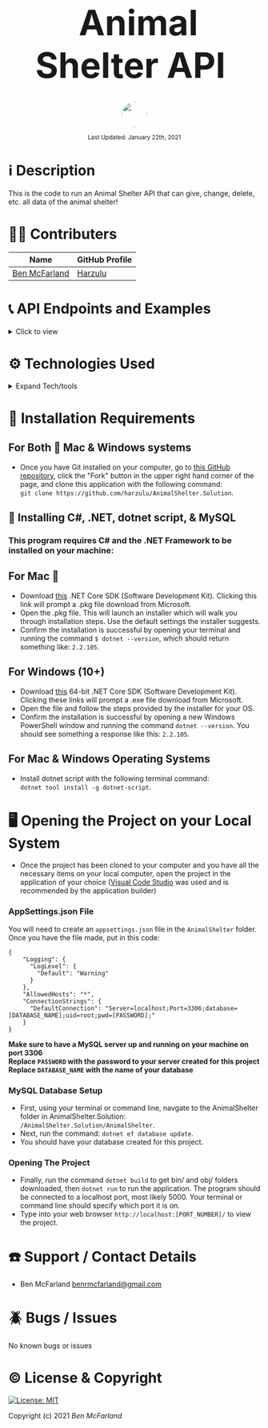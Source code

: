 <br>
<p align="center">
  <b style="margin-left: 1rem; margin-right: 1rem; font-size: 5em">Animal Shelter API</b>
</p>

<p align="center">
    <br>
    <a href="https://github.com/Harzulu">
        <img style="border-radius: 100%; height: 50px; width: auto" src="https://avatars3.githubusercontent.com/u/55816973?s=460&u=46b7375105009121ce5ce53643553fef0ba2be14&v=4">
    </a>
</p>

<p align="center">
  <small>Last Updated: January 22th, 2021</small>
</p>

# ℹ️ Description

This is the code to run an Animal Shelter API that can give, change, delete, etc. all data of the animal shelter!

# 🧑‍💻 Contributers

| Name | GitHub Profile |
|------|----------------|
|[Ben McFarland](https://www.linkedin.com/in/benjamin-mcf/)|[Harzulu](https://github.com/harzulu)|

# 📞 API Endpoints and Examples

<details>
  <summary>Click to view</summary>

## 🐕 Dogs:

**GET http://localhost:5001/api/dogs**

Output:
```
[
    {
        "dogId": 1,
        "name": "Uma",
        "breed": "Pit Bull"
    },
    {
        "dogId": 2,
        "name": "Abner",
        "breed": "Australian Cattledog"
    },
    {
        "dogId": 3,
        "name": "Jackson",
        "breed": "Lab Mix"
    }
]
```

**GET http://localhost:5001/api/dogs/2**

Output:
```
[
    {
        "dogId": 2,
        "name": "Abner",
        "breed": "Australian Cattledog"
    }
]
```

**POST http://localhost:5001/api/dogs**

Body:
```
{
  "dogId": 11,
  "name": "Teddy",
  "breed": "Greyhound"
}
```

**PUT http://localhost:5001/api/dogs/2**

Body:
```
{
  "dogId": 2,
  "name": "Roger",
  "breed": "Bulldog"
}
```

**DELETE http://localhost:5001/api/dogs/2**

Output:
```

```

## 🐈 Cats:

**GET http://localhost:5001/api/cats**

Output:
```
[
  {
        "catId": 1,
        "name": "Baby Girl",
        "breed": "Short Hair"
    },
    {
        "catId": 2,
        "name": "Inky",
        "breed": "Short Hair"
    },
    {
        "catId": 3,
        "name": "Marley",
        "breed": "Siamese"
    }
]
```

**GET http://localhost:5001/api/cats/3**

```
[
  {
    "catId": 3,
    "name": "Marley",
    "breed": "Siamese"
  }
]
```

**POST http://localhost:5001/api/cats**

```
{
  "catId": 7,
  "name": "Lilly"
  "breed": "Long Hair"
}
```

**PUT http://localhost:5001/api/cats/3**

```
{
  "catId": 3,
  "name": "Gus"
  "breed": "Persian"
}
```

**DELETE http://localhost:5001/api/cats/3**

Output:
```

```
</details>

# ⚙️ Technologies Used

<details>
  <summary>Expand Tech/tools</summary>

* <a href="https://code.visualstudio.com/">Microsoft Visual Studio Code</a>
* <a href="https://github.com/">Git/GitHub</a>
* <a href="https://docs.microsoft.com/en-us/dotnet/csharp/">C#</a>
* <a href="https://dotnet.microsoft.com/download">.NET Core</a>
* <a href="https://repl.it/languages/csharp">REPL</a>
* <a href="https://docs.microsoft.com/en-us/aspnet/mvc/overview/getting-started/introduction/getting-started">ASP.NET MVC</a>
* <a href="https://developer.mozilla.org/en-US/docs/Learn/CSS">CSS</a>
* <a href="https://getbootstrap.com/">Bootstrap</a>
* <a href="https://docs.microsoft.com/en-us/ef/core/">EF Core</a>
* <a href="https://www.mysql.com/">MySQL/My SQL Workbench</a>

</details>

# 💾 Installation Requirements

## For Both  Mac & Windows systems

* Once you have Git installed on your computer, go to <a href="https://github.com/harzulu/AnimalShelter.Solution">this GitHub repository</a>, click the "Fork" button in the upper right hand corner of the page, and clone this application with the following command:
<br> `git clone https://github.com/harzulu/AnimalShelter.Solution`.

## 📁 Installing C#, .NET, dotnet script, & MySQL

### **This program requires C# and the .NET Framework to be installed on your machine:**

## For Mac 
 * Download <a href="https://dotnet.microsoft.com/download/thank-you/dotnet-sdk-2.2.106-macos-x64-installer">this</a> .NET Core SDK (Software Development Kit). Clicking this link will prompt a .pkg file download from Microsoft.
* Open the .pkg file. This will launch an installer which will walk you through installation steps. Use the default settings the installer suggests.
* Confirm the installation is successful by opening your terminal and running the command `$ dotnet --version`, which should return something like: `2.2.105`. 

## For Windows (10+)

* Download <a href="https://dotnet.microsoft.com/download/thank-you/dotnet-sdk-2.2.203-windows-x64-installer">this</a> 64-bit .NET Core SDK (Software Development Kit). Clicking these links will prompt a .exe file download from Microsoft.
* Open the file and follow the steps provided by the installer for your OS.
* Confirm the installation is successful by opening a new Windows PowerShell window and running the command `dotnet --version`. You should see something a response like this: `2.2.105`.

## For Mac & Windows Operating Systems

* Install dotnet script with the following terminal command:
<br> `dotnet tool install -g dotnet-script`.

# 🖥️ Opening the Project on your Local System

* Once the project has been cloned to your computer and you have all the necessary items on your local computer, open the project in the application of your choice (<a href="https://code.visualstudio.com/">Visual Code Studio</a> was used and is recommended by the application builder)

### AppSettings.json File

You will need to create an `appsettings.json` file in the `AnimalShelter` folder. <br>
Once you have the file made, put in this code: <br>
```
{
    "Logging": {
      "LogLevel": {
        "Default": "Warning"
      }
    },
    "AllowedHosts": "*",
    "ConnectionStrings": {
      "DefaultConnection": "Server=localhost;Port=3306;database=[DATABASE_NAME];uid=root;pwd=[PASSWORD];"
    }
}
```
**Make sure to have a MySQL server up and running on your machine on port 3306** <br>
**Replace `PASSWORD` with the password to your server created for this project**
**Replace `DATABASE_NAME` with the name of your database**

### MySQL Database Setup

* First, using your terminal or command line, navgate to the AnimalShelter folder in AnimalShelter.Solution: `/AnimalShelter.Solution/AnimalShelter`.
* Next, run the command: `dotnet ef database update`.
* You should have your database created for this project.

### Opening The Project
* Finally, run the command `dotnet build` to get bin/ and obj/ folders downloaded, then `dotnet run` to run the application. The program should be connected to a localhost port, most likely 5000. Your terminal or command line should specify which port it is on.
* Type into your web browser `http://localhost:[PORT_NUMBER]/` to view the project.


# ☎️ Support / Contact Details

* Ben McFarland benrmcfarland@gmail.com

# 🪲 Bugs / Issues

No known bugs or issues

# ©️ License & Copyright

[![License: MIT](https://img.shields.io/badge/License-MIT-yellow.svg)](https://opensource.org/licenses/MIT)

Copyright (c) 2021 *_Ben McFarland_*